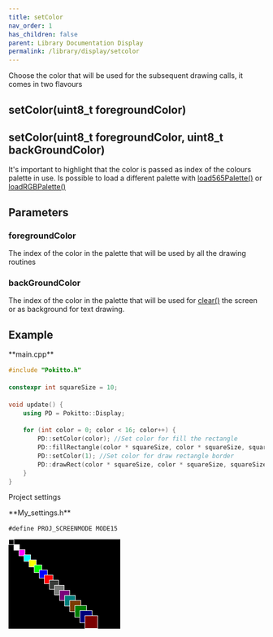 ```yaml
---
title: setColor
nav_order: 1
has_children: false
parent: Library Documentation Display
permalink: /library/display/setcolor
---
```


Choose the color that will be used for the subsequent drawing calls, it comes in two flavours

## setColor(uint8_t foregroundColor)

## setColor(uint8_t foregroundColor, uint8_t backGroundColor)

It's important to highlight that the color is passed as index of the colours palette in use.
Is possible to load a different palette with [load565Palette()]({{site.url}}{{site.baseurl}}/library/display/load565palette) or [loadRGBPalette()]({{site.url}}{{site.baseurl}}/library/display/loadrgbpalette)

## Parameters

### foregroundColor
The index of the color in the palette that will be used by all the drawing routines 

### backGroundColor
The index of the color in the palette that will be used for [clear()]({{site.url}}{{site.baseurl}}/library/display/clear) the screen or as background for text drawing. 


## Example

<div class="code-example" markdown="1">
**main.cpp**
</div>


```cpp
#include "Pokitto.h"

constexpr int squareSize = 10;

void update() {
    using PD = Pokitto::Display;

    for (int color = 0; color < 16; color++) {
        PD::setColor(color); //Set color for fill the rectangle 
        PD::fillRectangle(color * squareSize, color * squareSize, squareSize+color, squareSize+color);
        PD::setColor(1); //Set color for draw rectangle border
        PD::drawRect(color * squareSize, color * squareSize, squareSize+color, squareSize+color);
    }
}

```

Project settings
<div class="code-example" markdown="1">
**My_settings.h**
</div>

```
#define PROJ_SCREENMODE MODE15
```

<div style="min-width: 33.33%">
    <img src="setcolor.png">
</div>
